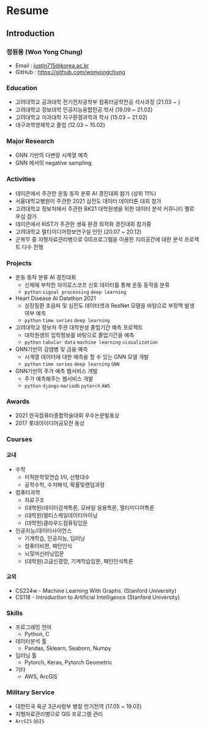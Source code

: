 # Resume  
## Introduction  
### 정원용 (Won Yong Chung)  
- Email : justin715@korea.ac.kr  
- GitHub : https://github.com/wonyongchung  
  
### Education  
- 고려대학교 공과대학 전기전자공학부 컴퓨터공학전공 석사과정 (21.03 ~ )  
- 고려대학교 정보대학 인공지능융합전공 학사 (19.09 ~ 21.02)  
- 고려대학교 이과대학 지구환경과학과 학사 (15.03 ~ 21.02)  
- 대구과학영재학교 졸업 (12.03 ~ 15.02)
  
### Major Research  
- GNN 기반의 다변량 시계열 예측  
- GNN 에서의 negative sampling  
  
### Activities  
- 데이콘에서 주관한 운동 동작 분류 AI 경진대회 참가 (상위 11%)  
- 서울대학교병원이 주관한 2021 심전도 데이터 데이터톤 대회 참가  
- 고려대학교 정보처에서 주관한 BK21 대학원생을 위한 데이터 분석 커뮤니티 펠로우십 참가  
- 데이콘에서 KIST가 주관한 생육 환경 최적화 경진대회 참가중  
- 고려대학교 멀티미디어정보연구실 인턴 (20.07 ~ 20.12)  
- 군복무 중 지형자료관리병으로 GIS프로그램을 이용한 지리공간에 대한 분석 프로젝트 다수 진행  
  
### Projects  
- 운동 동작 분류 AI 경진대회  
  - 신체에 부착한 자이로스코프 신호 데이터를 통해 운동 동작을 분류  
  - `python` `signal processing` `deep learning`  
- Heart Disease AI Datathon 2021  
  - 심장질환 초음파 및 심전도 데이터셋과 ResNet 모델을 바탕으로 부정맥 발생 여부 예측  
  - `python` `time series` `deep learning`  
- 고려대학교 정보처 주관 대학원생 졸업기간 예측 프로젝트  
  - 대학원생의 입학정보를 바탕으로 졸업기간을 예측  
  - `python` `tabular data` `machine learning` `visualization`  
- GNN기반의 감염병 및 금융 예측  
  - 시계열 데이터에 대한 예측을 할 수 있는 GNN 모델 개발  
  - `python` `time series` `deep learning` `GNN`  
- GNN기반의 주가 예측 웹서비스 개발
  - 주가 예측해주는 웹서비스 개발
  - `python` `django` `mariadb` `pytorch` `AWS`
  
### Awards  
- 2021 한국컴퓨터종합학술대회 우수논문발표상  
- 2017 롯데아이디어공모전 동상
  
### Courses  
#### 교내  
- 수학  
  - 미적분학및연습 I/II, 선형대수  
  - 공학수학, 수치해석, 확률및랜덤과정  
- 컴퓨터과학  
  - 자료구조  
  - (대학원)데이터검색특론, 모바일 응용특론, 멀티미디어특론
  - (대학원)멀티스케일데이터마이닝
  - (대학원)클라우드컴퓨팅입문  
- 인공지능/데이터사이언스  
  - 기계학습, 인공지능, 딥러닝  
  - 컴퓨터비젼, 패턴인식  
  - 뇌및머신러닝입문  
  - (대학원)고급신경망, 기계학습입문, 패턴인식특론  
#### 교외  
- CS224w - Machine Learning With Graphs. (Stanford University)  
- CS118 - Introduction to Artificial Intelligence  (Stanford University)  
  
### Skills  
- 프로그래밍 언어  
  - Python, C  
- 데이터분석 툴  
  - Pandas, Sklearn, Seaborn, Numpy
- 딥러닝 툴  
  - Pytorch, Keras, Pytorch Geometric  
- 기타  
  - AWS, ArcGIS
  
### Military Service  
- 대한민국 육군 3군사령부 병장 만기전역 (17.05 ~ 19.02)  
- 지형자료관리병으로 GIS 프로그램 관리  
- `ArcGIS` `QGIS`
